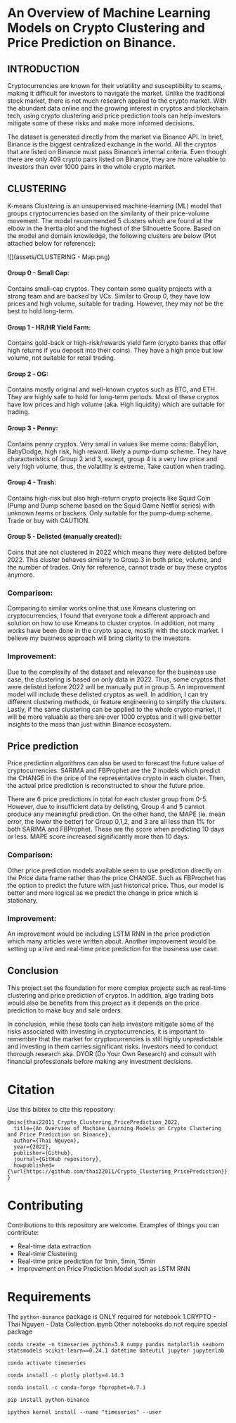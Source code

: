 # An Overview of Machine Learning Models on Crypto Clustering and Price Prediction on Binance.

## INTRODUCTION
Cryptocurrencies are known for their volatility and susceptibility to scams, making it difficult for investors to navigate the market. Unlike the traditional stock market, there is not much research applied to the crypto market. With the abundant data online and the growing interest in cryptos and blockchain tech, using crypto clustering and price prediction tools can help investors mitigate some of these risks and make more informed decisions. 

The dataset is generated directly from the market via Binance API. In brief, Binance is the biggest centralized exchange in the world. All the cryptos that are listed on Binance must pass Binance’s internal criteria. Even though there are only 409 crypto pairs listed on Binance, they are more valuable to investors than over 1000 pairs in the whole crypto market.

## CLUSTERING
K-means Clustering is an unsupervised machine-learning (ML) model that groups cryptocurrencies based on the similarity of their price-volume movement. The model recommended 5 clusters which are found at the elbow in the Inertia plot and the highest of the Silhouette Score. Based on the model and domain knowledge, the following clusters are below (Plot attached below for reference):

![](assets/CLUSTERING - Map.png)

#### Group 0 - Small Cap: 
Contains small-cap cryptos. They contain some quality projects with a strong team and are backed by VCs. Similar to Group 0, they have low prices and high volume, suitable for trading. However, they may not be the best to hold long-term.

#### Group 1 - HR/HR Yield Farm: 
Contains gold-back or high-risk/rewards yield farm (crypto banks that offer high returns if you deposit into their coins). They have a high price but low volume, not suitable for retail trading. 

#### Group 2 - OG: 
Contains mostly original and well-known cryptos such as BTC, and ETH. They are highly safe to hold for long-term periods. Most of these cryptos have low prices and high volume (aka. High liquidity) which are suitable for trading.

#### Group 3 - Penny: 
Contains penny cryptos. Very small in values like meme coins: BabyElon, BabyDodge, high risk, high reward. likely a pump-dump scheme. They have characteristics of Group 2 and 3, except, group 4 is a very low price and very high volume, thus, the volatility is extreme. Take caution when trading.

#### Group 4 - Trash: 
Contains high-risk but also high-return crypto projects like Squid Coin (Pump and Dump scheme based on the Squid Game Netflix series) with unknown teams or backers. Only suitable for the pump-dump scheme. Trade or buy with CAUTION.

#### Group 5 - Delisted (manually created): 
Coins that are not clustered in 2022 which means they were delisted before 2022. This cluster behaves similarly to Group 3 in both price, volume, and the number of trades. Only for reference, cannot trade or buy these cryptos anymore.

### Comparison: 
Comparing to similar works online that use Kmeans clustering on cryptocurrencies, I found that everyone took a different approach and solution on how to use Kmeans to cluster cryptos. In addition, not many works have been done in the crypto space, mostly with the stock market. I believe my business approach will bring clarity to the investors. 

### Improvement: 
Due to the complexity of the dataset and relevance for the business use case, the clustering is based on only data in 2022. Thus, some cryptos that were delisted before 2022 will be manually put in group 5. An improvement model will include these delisted cryptos as well. In addition, I can try different clustering methods, or feature engineering to simplify the clusters. Lastly, if the same clustering can be applied to the whole crypto market, it will be more valuable as there are over 1000 cryptos and it will give better insights to the mass than just within Binance ecosystem.

## Price prediction
Price prediction algorithms can also be used to forecast the future value of cryptocurrencies. SARIMA and FBProphet are the 2 models which predict the CHANGE in the price of the representative crypto in each cluster. Then, the actual price prediction is reconstructed to show the future price.

There are 6 price predictions in total for each cluster group from 0-5. However, due to insufficient data by delisting, Group 4 and 5 cannot produce any meaningful prediction. On the other hand, the MAPE (ie. mean error, the lower the better) for Group 0,1,2, and 3 are all less than 1% for both SARIMA and FBProphet. These are the score when predicting 10 days or less. MAPE score increased significantly more than 10 days. 

### Comparison: 
Other price prediction models available seem to use prediction directly on the Price data frame rather than the price CHANGE. Such as FBProphet has the option to predict the future with just historical price. Thus, our model is better and more logical as we predict the change in price which is stationary. 

### Improvement: 
An improvement would be including LSTM RNN in the price prediction which many articles were written about. Another improvement would be setting up a live and real-time price prediction for the business use case.



## Conclusion
This project set the foundation for more complex projects such as real-time clustering and price prediction of cryptos. In addition, algo trading bots would also be benefits from this project as it depends on the price prediction to make buy and sale orders.
 
In conclusion, while these tools can help investors mitigate some of the risks associated with investing in cryptocurrencies, it is important to remember that the market for cryptocurrencies is still highly unpredictable and investing in them carries significant risks. Investors need to conduct thorough research aka. DYOR (Do Your Own Research) and consult with financial professionals before making any investment decisions.

# Citation
Use this bibtex to cite this repository:

```
@misc{thai22011_Crypto_Clustering_PricePrediction_2022,
  title={An Overview of Machine Learning Models on Crypto Clustering and Price Prediction on Binance},
  author={Thai Nguyen},
  year={2022},
  publisher={Github},
  journal={GitHub repository},
  howpublished={\url{https://github.com/thai22011/Crypto_Clustering_PricePrediction}},
}
```

# Contributing
Contributions to this repository are welcome. Examples of things you can contribute:

* Real-time data extraction
* Real-time Clustering
* Real-time price prediction for 1min, 5min, 15min 
* Improvement on Price Prediction Model such as LSTM RNN

# Requirements

The `python-binance` package is ONLY required for notebook 1.CRYPTO - Thai Nguyen - Data Collection.ipynb
Other notebooks do not require special package

```
conda create -n timeseries python=3.8 numpy pandas matplotlib seaborn statsmodels scikit-learn==0.24.1 datetime dateutil jupyter jupyterlab

conda activate timeseries

conda install -c plotly plotly=4.14.3

conda install -c conda-forge fbprophet=0.7.1

pip install python-binance

ipython kernel install --name "timeseries" --user
```
